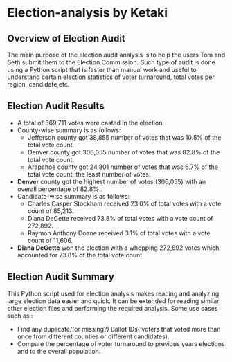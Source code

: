 # Election-analysis by Ketaki
## Overview of Election Audit
The main purpose of the election audit analysis is to help the users Tom and Seth submit them to the Election Commission. Such type of audit is done using a Python script that is faster than manual work and useful to understand certain election statistics of voter turnaround, total votes per region, candidate,etc. 
## Election Audit Results
- A total of 369,711 votes were casted in the election.
- County-wise summary is as follows:
  -  Jefferson county got 38,855 number of votes that was 10.5% of the total vote count.
  -  Denver county got 306,055 number of votes that was 82.8% of the total vote count.
  -  Arapahoe county got 24,801 number of votes that was 6.7% of the total vote count. the least number of votes.
- **Denver** county got the highest number of votes (306,055)  with an overall percentage of 82.8% .
- Candidate-wise summary is as follows:
  - Charles Casper Stockham received 23.0%  of total votes with a vote count of 85,213.
  - Diana DeGette received 73.8% of total votes with a vote count of 272,892.
  - Raymon Anthony Doane received 3.1%  of total votes with a vote count of 11,606.
- **Diana DeGette** won the election with a whopping 272,892 votes which accounted for 73.8% of the total vote count.
## Election Audit Summary
This Python script used for election analysis makes reading and analyzing large election data easier and quick. 
It can be extended for reading similar other election files and performing the required analysis. 
Some use cases such as :
- Find any duplicate/(or missing?) Ballot IDs( voters that voted more than once from different counties or different candidates).
- Compare the percentage of voter turnaround to previous years elections and to the overall population.
